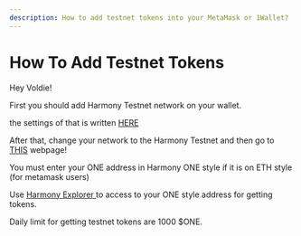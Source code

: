 ```yaml
---
description: How to add testnet tokens into your MetaMask or 1Wallet?
---
```


# How To Add Testnet Tokens

Hey Voldie!

First you should add Harmony Testnet network on your wallet. 

the settings of that is written [HERE](https://docs.voldem.art/voldemart/wallet-settings/metamask/setting-up)

After that, change your network to the Harmony Testnet and then go to [THIS](https://faucet.pops.one/) webpage!

You must enter your ONE address in Harmony ONE style if it is on ETH style \(for metamask users\)

Use [Harmony Explorer ](https://explorer.harmony.one/)to access to your ONE style address for getting tokens.

Daily limit for getting testnet tokens are 1000 $ONE.

